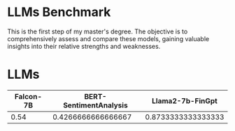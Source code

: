 # LLMs Benchmark

This is the first step of my master's degree. The objective is to comprehensively assess and compare these models, gaining valuable insights into their relative strengths and weaknesses.

# LLMs

| Falcon-7B | BERT-SentimentAnalysis | Llama2-7b-FinGpt   |
| --------- | ---------------------- | ------------------ |
| 0.54      | 0.4266666666666667     | 0.8733333333333333 |
